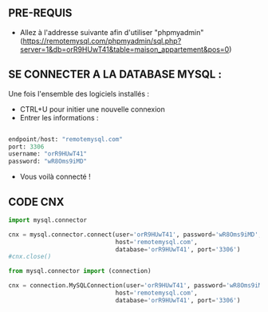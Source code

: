 ## PRE-REQUIS

- Allez à l'addresse suivante afin d'utiliser "phpmyadmin"
(https://remotemysql.com/phpmyadmin/sql.php?server=1&db=orR9HUwT41&table=maison_appartement&pos=0)

## SE CONNECTER A LA DATABASE MYSQL :

Une fois l'ensemble des logiciels installés :
- CTRL+U pour initier une nouvelle connexion
- Entrer les informations : 

```python

endpoint/host: "remotemysql.com"
port: 3306
username: "orR9HUwT41"
password: "wR8Oms9iMD"

```
- Vous voilà connecté !

## CODE CNX

```python
import mysql.connector

cnx = mysql.connector.connect(user='orR9HUwT41', password='wR8Oms9iMD',
                              host='remotemysql.com',
                              database='orR9HUwT41', port='3306')
#cnx.close()

from mysql.connector import (connection)

cnx = connection.MySQLConnection(user='orR9HUwT41', password='wR8Oms9iMD',
                              host='remotemysql.com',
                              database='orR9HUwT41', port='3306')

```

